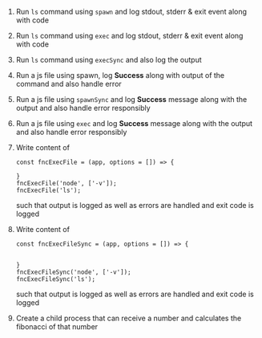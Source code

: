 1. Run `ls` command using `spawn` and log stdout, stderr & exit event along with code

2. Run  `ls` command using `exec` and log stdout, stderr & exit event along with code

3. Run `ls` command using `execSync` and also log the output

4. Run a js file using spawn, log **Success** along with output of the command and also handle error

5. Run a js file using `spawnSync` and log **Success** message along with the output and also handle error responsibly

6. Run a js file using `exec` and log **Success** message along with the output and also handle error responsibly

7. Write content of 

   ```
   const fncExecFile = (app, options = []) => {
   
   }
   fncExecFile('node', ['-v']);
   fncExecFile('ls');
   ```

   such that output is logged as well as errors are handled and exit code is logged

8. Write content of 

   ```
   const fncExecFileSync = (app, options = []) => {
   
   
   }
   fncExecFileSync('node', ['-v']);
   fncExecFileSync('ls');
   ```

   such that output is logged as well as errors are handled and exit code is logged

9. Create a child process that can receive a number and calculates the fibonacci of that number